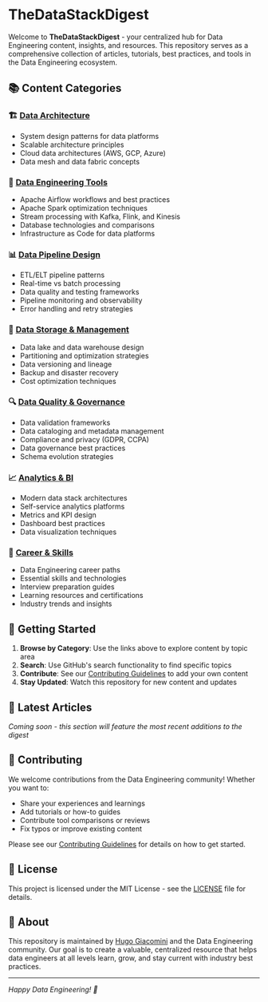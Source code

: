 # TheDataStackDigest

Welcome to **TheDataStackDigest** - your centralized hub for Data Engineering content, insights, and resources. This repository serves as a comprehensive collection of articles, tutorials, best practices, and tools in the Data Engineering ecosystem.

## 📚 Content Categories

### 🏗️ [Data Architecture](./data-architecture/)
- System design patterns for data platforms
- Scalable architecture principles
- Cloud data architectures (AWS, GCP, Azure)
- Data mesh and data fabric concepts

### 🔧 [Data Engineering Tools](./data-engineering-tools/)
- Apache Airflow workflows and best practices
- Apache Spark optimization techniques
- Stream processing with Kafka, Flink, and Kinesis
- Database technologies and comparisons
- Infrastructure as Code for data platforms

### 📊 [Data Pipeline Design](./data-pipelines/)
- ETL/ELT pipeline patterns
- Real-time vs batch processing
- Data quality and testing frameworks
- Pipeline monitoring and observability
- Error handling and retry strategies

### 💾 [Data Storage & Management](./data-storage/)
- Data lake and data warehouse design
- Partitioning and optimization strategies
- Data versioning and lineage
- Backup and disaster recovery
- Cost optimization techniques

### 🔍 [Data Quality & Governance](./data-quality/)
- Data validation frameworks
- Data cataloging and metadata management
- Compliance and privacy (GDPR, CCPA)
- Data governance best practices
- Schema evolution strategies

### 📈 [Analytics & BI](./analytics-bi/)
- Modern data stack architectures
- Self-service analytics platforms
- Metrics and KPI design
- Dashboard best practices
- Data visualization techniques

### 🚀 [Career & Skills](./career-skills/)
- Data Engineering career paths
- Essential skills and technologies
- Interview preparation guides
- Learning resources and certifications
- Industry trends and insights

## 🎯 Getting Started

1. **Browse by Category**: Use the links above to explore content by topic area
2. **Search**: Use GitHub's search functionality to find specific topics
3. **Contribute**: See our [Contributing Guidelines](./CONTRIBUTING.md) to add your own content
4. **Stay Updated**: Watch this repository for new content and updates

## 📝 Latest Articles

*Coming soon - this section will feature the most recent additions to the digest*

## 🤝 Contributing

We welcome contributions from the Data Engineering community! Whether you want to:
- Share your experiences and learnings
- Add tutorials or how-to guides  
- Contribute tool comparisons or reviews
- Fix typos or improve existing content

Please see our [Contributing Guidelines](./CONTRIBUTING.md) for details on how to get started.

## 📄 License

This project is licensed under the MIT License - see the [LICENSE](./LICENSE) file for details.

## 🌟 About

This repository is maintained by [Hugo Giacomini](https://github.com/hugogiacomini) and the Data Engineering community. Our goal is to create a valuable, centralized resource that helps data engineers at all levels learn, grow, and stay current with industry best practices.

---

*Happy Data Engineering! 🚀*